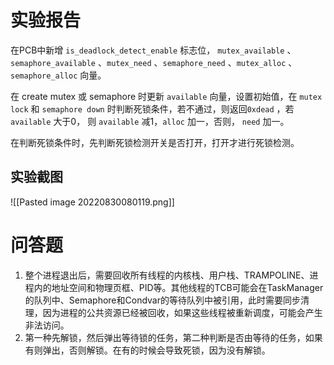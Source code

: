 # 实验报告
在PCB中新增 `is_deadlock_detect_enable` 标志位， `mutex_available` 、`semaphore_available` 、`mutex_need` 、`semaphore_need` 、`mutex_alloc` 、`semaphore_alloc` 向量。

在 create mutex 或 semaphore 时更新 `available` 向量，设置初始值，在 `mutex lock` 和 `semaphore down` 时判断死锁条件，若不通过，则返回`0xdead` ，若 `available` 大于0， 则 `available` 减1，`alloc` 加一，否则， `need` 加一。

在判断死锁条件时，先判断死锁检测开关是否打开，打开才进行死锁检测。

## 实验截图
![[Pasted image 20220830080119.png]]

# 问答题
1. 整个进程退出后，需要回收所有线程的内核栈、用户栈、TRAMPOLINE、进程内的地址空间和物理页框、PID等。其他线程的TCB可能会在TaskManager的队列中、Semaphore和Condvar的等待队列中被引用，此时需要同步清理，因为进程的公共资源已经被回收，如果这些线程被重新调度，可能会产生非法访问。
2. 第一种先解锁，然后弹出等待锁的任务，第二种判断是否由等待的任务，如果有则弹出，否则解锁。在有的时候会导致死锁，因为没有解锁。